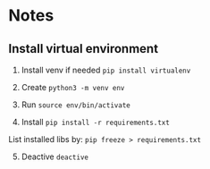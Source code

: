 # Notes

## Install virtual environment

1. Install venv if needed
`pip install virtualenv`

2. Create 
`python3 -m venv env`

3. Run
`source env/bin/activate`

4. Install
`pip install -r requirements.txt`

List installed libs by:
`pip freeze > requirements.txt`

5. Deactive
`deactive`